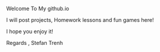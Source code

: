 Welcome To My github.io

I will post projects, Homework lessons and fun games here! 

I hope you enjoy it!

Regards , Stefan Trenh
